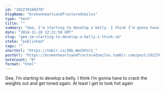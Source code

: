 ```yaml
---
id: "102270169470"
blogName: "brokenheartsandfracturedsmiles"
type: "text"
title: ""
summary: "Gee, I'm starting to develop a belly. I think I'm gonna have to crack the weights out and get toned again. At least I get to..."
date: "2014-11-10 12:21:58 GMT"
slug: "gee-im-starting-to-develop-a-belly-i-think-im"
state: "published"
tags: ""
shortUrl: "https://tmblr.co/ZDb_Wm1VFnl5_"
postUrl: "https://brokenheartsandfracturedsmiles.tumblr.com/post/102270169470/gee-im-starting-to-develop-a-belly-i-think-im"
noteCount: "0"
format: "html"
---
```


Gee, I’m starting to develop a belly. I think I’m gonna have to crack the weights out and get toned again. At least I get to look hot again